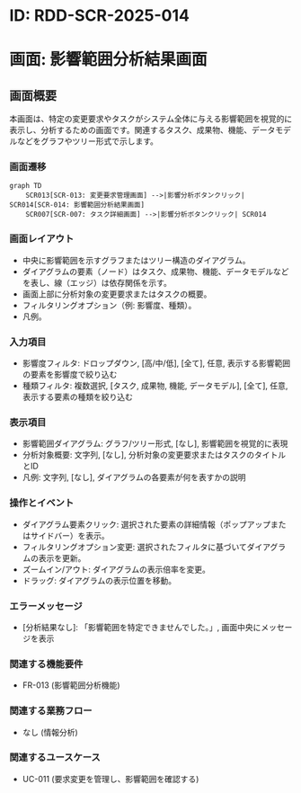 # ID: RDD-SCR-2025-014

# 画面: 影響範囲分析結果画面

## 画面概要

本画面は、特定の変更要求やタスクがシステム全体に与える影響範囲を視覚的に表示し、分析するための画面です。関連するタスク、成果物、機能、データモデルなどをグラフやツリー形式で示します。

### 画面遷移

```mermaid
graph TD
    SCR013[SCR-013: 変更要求管理画面] -->|影響分析ボタンクリック| SCR014[SCR-014: 影響範囲分析結果画面]
    SCR007[SCR-007: タスク詳細画面] -->|影響分析ボタンクリック| SCR014
```

### 画面レイアウト

- 中央に影響範囲を示すグラフまたはツリー構造のダイアグラム。
- ダイアグラムの要素（ノード）はタスク、成果物、機能、データモデルなどを表し、線（エッジ）は依存関係を示す。
- 画面上部に分析対象の変更要求またはタスクの概要。
- フィルタリングオプション（例: 影響度、種類）。
- 凡例。

### 入力項目

- 影響度フィルタ: ドロップダウン, [高/中/低],
  [全て], 任意, 表示する影響範囲の要素を影響度で絞り込む
- 種類フィルタ: 複数選択, [タスク, 成果物, 機能, データモデル],
  [全て], 任意, 表示する要素の種類を絞り込む

### 表示項目

- 影響範囲ダイアグラム: グラフ/ツリー形式, [なし], 影響範囲を視覚的に表現
- 分析対象概要: 文字列, [なし], 分析対象の変更要求またはタスクのタイトルとID
- 凡例: 文字列, [なし], ダイアグラムの各要素が何を表すかの説明

### 操作とイベント

- ダイアグラム要素クリック: 選択された要素の詳細情報（ポップアップまたはサイドバー）を表示。
- フィルタリングオプション変更: 選択されたフィルタに基づいてダイアグラムの表示を更新。
- ズームイン/アウト: ダイアグラムの表示倍率を変更。
- ドラッグ: ダイアグラムの表示位置を移動。

### エラーメッセージ

- [分析結果なし]: 「影響範囲を特定できませんでした。」, 画面中央にメッセージを表示

### 関連する機能要件

- FR-013 (影響範囲分析機能)

### 関連する業務フロー

- なし (情報分析)

### 関連するユースケース

- UC-011 (要求変更を管理し、影響範囲を確認する)
